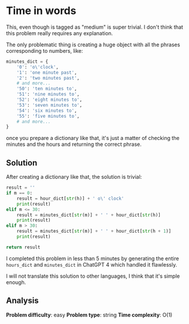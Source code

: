 # Time in words

This, even though is tagged as "medium" is super trivial. I don't think that this problem really requires any explanation.

The only problematic thing is creating a huge object with all the phrases corresponding to numbers, like:

```python
minutes_dict = {
    '0': 'o\'clock',
    '1': 'one minute past',
    '2': 'two minutes past',
    # and more...
    '50': 'ten minutes to',
    '51': 'nine minutes to',
    '52': 'eight minutes to',
    '53': 'seven minutes to',
    '54': 'six minutes to',
    '55': 'five minutes to',
    # and more...
}
```

once you prepare a dictionary like that, it's just a matter of checking the minutes and the hours and returning the correct phrase.

## Solution

After creating a dictionary like that, the solution is trivial:

```python
result = ''
if m == 0:
    result = hour_dict[str(h)] + ' o\' clock'
    print(result)
elif m <= 30:
    result = minutes_dict[str(m)] + ' ' + hour_dict[str(h)]
    print(result)
elif m > 30:
    result = minutes_dict[str(m)] + ' ' + hour_dict[str(h + 1)]
    print(result)

return result
```

I completed this problem in less than 5 minutes by generating the entire `hours_dict` and `minutes_dict` in ChatGPT 4 which handled it flawlessly.

I will not translate this solution to other languages, I think that it's simple enough.

## Analysis

**Problem difficulty**: easy
**Problem type**: string
**Time complexity**: O(1)
